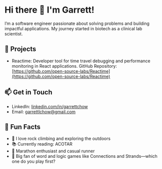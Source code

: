 # Hi there 👋 I'm Garrett!

I’m a software engineer passionate about solving problems and building impactful applications. My journey started in biotech as a clinical lab scientist.

## 🚧 Projects
- Reactime: Developer tool for time travel debugging and performance monitoring in React applications. GitHub Repository: [https://github.com/open-source-labs/Reactime](https://github.com/open-source-labs/Reactime)

## 📫 Get in Touch
- LinkedIn: [linkedin.com/in/garrettchow](https://linkedin.com/in/garrettchow)
- Email: [garrettlchow@gmail.com](mailto:garrettlchow@gmail.com)

  
## 🎉 Fun Facts
- 🧗 I love rock climbing and exploring the outdoors
- 📚 Currently reading: ACOTAR
- 🏃 Marathon enthusiast and casual runner
- 🧩 Big fan of word and logic games like Connections and Strands—which one do you play first?
